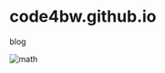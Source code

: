 # code4bw.github.io
blog 


![math](https://latex.codecogs.com/svg.image?a&space;&plus;&space;b&space;=&space;10)
